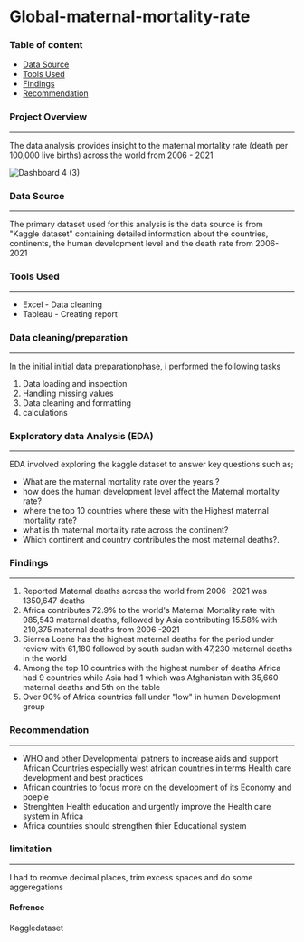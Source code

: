 # Global-maternal-mortality-rate

### Table of content

- [Data Source](#data-source)
- [Tools Used](#tools-used)
- [Findings](#findings)
- [Recommendation](#recommendation)


### Project Overview 
---
The data analysis  provides insight to the maternal mortality rate (death per 100,000 live births) across the world from 2006 - 2021


![Dashboard 4 (3)](https://github.com/AluuPhilip/Global-maternal-mortality-rate/assets/157082605/b5b07c9d-6bd2-4301-b21a-677616d373a7)

### Data Source 
---
The primary dataset used for this analysis is the data source is from "Kaggle dataset" containing detailed information about the countries, continents, the human development level and the death rate from 2006-2021
### Tools Used 
---

- Excel - Data cleaning
- Tableau - Creating report

### Data cleaning/preparation
---

In the initial initial data preparationphase, i performed the following tasks
1. Data loading and inspection
2. Handling missing values
4. Data cleaning and formatting
5. calculations

### Exploratory data Analysis (EDA)
---

EDA involved exploring the kaggle dataset to answer key questions such as;
- What are the maternal mortality rate over the years ?
- how does the human development level affect the Maternal mortality rate?
- where the top 10 countries where these with the Highest maternal mortality rate?
-  what is th maternal mortality rate across the continent?
-  Which continent and country contributes the most maternal deaths?.

### Findings 
---
1. Reported Maternal deaths across the world from 2006 -2021 was 1350,647 deaths
1. Africa contributes 72.9% to the world's Maternal Mortality rate with 985,543 maternal deaths, followed by Asia contributing 15.58% with 210,375 maternal deaths from 2006 -2021  
2. Sierrea Loene has  the highest maternal deaths for the period under review with 61,180   followed by south sudan with 47,230 maternal deaths in the world
3. Among the top 10 countries with the highest number of deaths Africa had 9 countries while Asia had 1 which was Afghanistan with 35,660 maternal deaths and 5th on the table
4. Over 90% of Africa countries fall under "low" in human Development group
   
### Recommendation 
---
- WHO and other Developmental patners  to increase aids and support African Countries especially west african countries in terms Health care development and best practices
- African countries to focus more on the development of its Economy and poeple 
- Strenghten  Health education and urgently improve the Health care system in Africa
- Africa countries should strengthen  thier Educational system
  
### limitation
---
I had to reomve decimal places, trim excess spaces and do some aggeregations

#### Refrence
Kaggledataset

